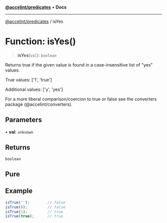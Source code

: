 <!-- Copyright 2025 Hypergiant Galactic Systems Inc. All rights reserved.
This file is licensed to you under the Apache License, Version 2.0 (the "License");
you may not use this file except in compliance with the License. You may obtain a copy
of the License at https://www.apache.org/licenses/LICENSE-2.0
Unless required by applicable law or agreed to in writing, software distributed under
the License is distributed on an "AS IS" BASIS, WITHOUT WARRANTIES OR REPRESENTATIONS
OF ANY KIND, either express or implied. See the License for the specific language
governing permissions and limitations under the License. -->

[**@accelint/predicates**](../README.md) • **Docs**

***

[@accelint/predicates](../README.md) / isYes

# Function: isYes()

> **isYes**(`val`): `boolean`

Returns true if the given value is found in a case-insensitive list of
"yes" values.

True values: ['1', 'true']

Additional values: ['y', 'yes']

For a more liberal comparison/coercion to true or false see the converters
package (@accelint/converters).

## Parameters

• **val**: `unknown`

## Returns

`boolean`

## Pure

## Example

```ts
isTrue('');        // false
isTrue(0);         // false
isTrue(1);         // true
isTrue(true);      // true
```
